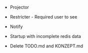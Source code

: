 * Projector
* Restricter - Required user to see
* Notify
* Startup with incomplete redis data


* Delete TODO.md and KONZEPT.md